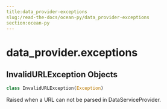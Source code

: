 ```yaml
---
title:data_provider-exceptions
slug:/read-the-docs/ocean-py/data_provider-exceptions
section:ocean-py
---
```

<a name="data_provider.exceptions"></a>
# data\_provider.exceptions

<a name="data_provider.exceptions.InvalidURLException"></a>
## InvalidURLException Objects

```python
class InvalidURLException(Exception)
```

Raised when a URL can not be parsed in DataServiceProvider.

